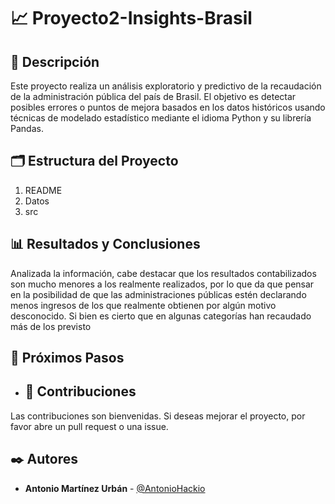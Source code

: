 # 📈 Proyecto2-Insights-Brasil
## 📖 Descripción
Este proyecto realiza un análisis exploratorio y predictivo de la recaudación de la administración pública del país de Brasil. El objetivo es detectar posibles errores o puntos de mejora basados en los datos históricos usando técnicas de modelado estadístico mediante el idioma Python y su librería Pandas.

## 🗂️ Estructura del Proyecto

1. README
2. Datos
3. src

## 📊 Resultados y Conclusiones
Analizada la información, cabe destacar que los resultados contabilizados son mucho menores a los realmente realizados, por lo que da que pensar en la posibilidad de que las administraciones públicas estén declarando menos ingresos de los que realmente obtienen por algún motivo desconocido. 
Si bien es cierto que en algunas categorías han recaudado más de los previsto 

## 🔄 Próximos Pasos

- ## 🤝 Contribuciones
Las contribuciones son bienvenidas. Si deseas mejorar el proyecto, por favor abre un pull request o una issue.

## ✒️ Autores
- **Antonio Martínez Urbán** - [@AntonioHackio](https://github.com/AntonioHackio)
